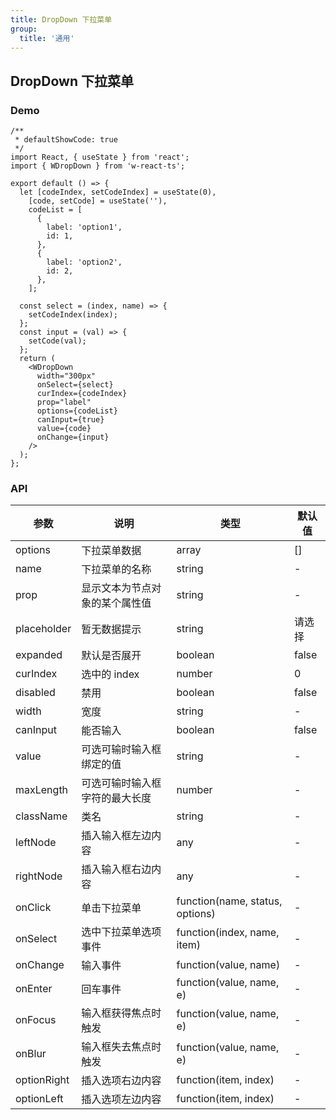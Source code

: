 ```yaml
---
title: DropDown 下拉菜单
group:
  title: '通用'
---
```


## DropDown 下拉菜单

### Demo

```tsx
/**
 * defaultShowCode: true
 */
import React, { useState } from 'react';
import { WDropDown } from 'w-react-ts';

export default () => {
  let [codeIndex, setCodeIndex] = useState(0),
    [code, setCode] = useState(''),
    codeList = [
      {
        label: 'option1',
        id: 1,
      },
      {
        label: 'option2',
        id: 2,
      },
    ];

  const select = (index, name) => {
    setCodeIndex(index);
  };
  const input = (val) => {
    setCode(val);
  };
  return (
    <WDropDown
      width="300px"
      onSelect={select}
      curIndex={codeIndex}
      prop="label"
      options={codeList}
      canInput={true}
      value={code}
      onChange={input}
    />
  );
};
```

### API

| 参数        | 说明                           | 类型                            | 默认值 |
| ----------- | ------------------------------ | ------------------------------- | ------ |
| options     | 下拉菜单数据                   | array                           | []     |
| name        | 下拉菜单的名称                 | string                          | -      |
| prop        | 显示文本为节点对象的某个属性值 | string                          | -      |
| placeholder | 暂无数据提示                   | string                          | 请选择 |
| expanded    | 默认是否展开                   | boolean                         | false  |
| curIndex    | 选中的 index                   | number                          | 0      |
| disabled    | 禁用                           | boolean                         | false  |
| width       | 宽度                           | string                          | -      |
| canInput    | 能否输入                       | boolean                         | false  |
| value       | 可选可输时输入框绑定的值       | string                          | -      |
| maxLength   | 可选可输时输入框字符的最大长度 | number                          | -      |
| className   | 类名                           | string                          | -      |
| leftNode    | 插入输入框左边内容             | any                             | -      |
| rightNode   | 插入输入框右边内容             | any                             | -      |
| onClick     | 单击下拉菜单                   | function(name, status, options) | -      |
| onSelect    | 选中下拉菜单选项事件           | function(index, name, item)     | -      |
| onChange    | 输入事件                       | function(value, name)           | -      |
| onEnter     | 回车事件                       | function(value, name, e)        | -      |
| onFocus     | 输入框获得焦点时触发           | function(value, name, e)        | -      |
| onBlur      | 输入框失去焦点时触发           | function(value, name, e)        | -      |
| optionRight | 插入选项右边内容               | function(item, index)           | -      |
| optionLeft  | 插入选项左边内容               | function(item, index)           | -      |
